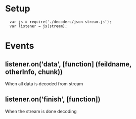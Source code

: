 # Setup
```
  var js = require('./decoders/json-stream.js');
  var listener = js(stream);
```

# Events

## listener.on('data', [function] (feildname, otherInfo, chunk))
When all data is decoded from stream

## listener.on('finish', [function])
When the stream is done decoding
